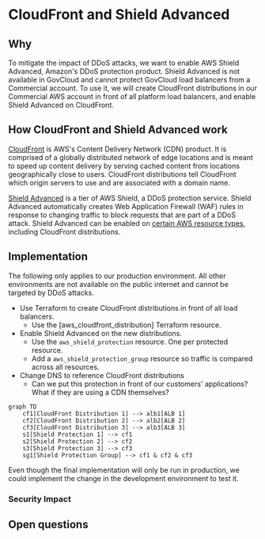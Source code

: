 # CloudFront and Shield Advanced

## Why

To mitigate the impact of DDoS attacks, we want to enable AWS Shield Advanced, Amazon's DDoS protection product. Shield Advanced is not available in GovCloud and cannot protect GovCloud load balancers from a Commercial account. To use it, we will create CloudFront distributions in our Commercial AWS account in front of all platform load balancers, and enable Shield Advanced on CloudFront.

## How CloudFront and Shield Advanced work

[CloudFront](https://docs.aws.amazon.com/AmazonCloudFront/latest/DeveloperGuide/Introduction.html) is AWS's Content Delivery Network (CDN) product. It is comprised of a globally distributed network of edge locations and is meant to speed up content delivery by serving cached content from locations geographically close to users. CloudFront distributions tell CloudFront which origin servers to use and are associated with a domain name.

[Shield Advanced](https://docs.aws.amazon.com/waf/latest/developerguide/ddos-advanced-summary.html) is a tier of AWS Shield, a DDoS protection service. Shield Advanced automatically creates Web Application Firewall (WAF) rules in response to changing traffic to block requests that are part of a DDoS attack. Shield Advanced can be enabled on [certain AWS resource types](https://docs.aws.amazon.com/waf/latest/developerguide/ddos-advanced-summary-protected-resources.html), including CloudFront distributions.

## Implementation

The following only applies to our production environment. All other environments are not available on the public internet and cannot be targeted by DDoS attacks.

* Use Terraform to create CloudFront distributions in front of all load balancers.
    * Use the [aws_cloudfront_distribution] Terraform resource.
* Enable Shield Advanced on the new distributions.
    * Use the `aws_shield_protection` resource. One per protected resource.
    * Add a `aws_shield_protection_group` resource so traffic is compared across all resources.
* Change DNS to reference CloudFront distributions
    * Can we put this protection in front of our customers' applications? What if they are using a CDN themselves?

```mermaid
graph TD
    cf1[CloudFront Distribution 1] --> alb1[ALB 1]
    cf2[CloudFront Distribution 2] --> alb2[ALB 2]
    cf3[CloudFront Distribution 3] --> alb3[ALB 3]
    s1[Shield Protection 1] --> cf1
    s2[Shield Protection 2] --> cf2
    s3[Shield Protection 3] --> cf3
    sg1[Shield Protection Group] --> cf1 & cf2 & cf3
```

Even though the final implementation will only be run in production, we could implement the change in the development environment to test it.

### Security Impact



## Open questions
